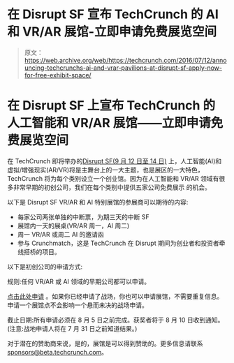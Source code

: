 # 在 Disrupt SF 宣布 TechCrunch 的 AI 和 VR/AR 展馆-立即申请免费展览空间

> 原文：<https://web.archive.org/web/https://techcrunch.com/2016/07/12/announcing-techcrunchs-ai-and-vrar-pavilions-at-disrupt-sf-apply-now-for-free-exhibit-space/>

# 在 Disrupt SF 上宣布 TechCrunch 的人工智能和 VR/AR 展馆——立即申请免费展览空间

在 TechCrunch 即将举办的[Disrupt SF(9 月 12 日至 14 日)](https://web.archive.org/web/20221225235500/https://techcrunch.com/event-info/disrupt-sf-2016/) 上，人工智能(AI)和虚拟/增强现实(AR/VR)将是主舞台上的一大主题，也是展区的一大特色，TechCrunch 将为每个类别设立一个创业馆。因为在人工智能和 VR/AR 领域有很多非常早期的初创公司，我们在每个类别中提供五家公司免费展示 的机会。

以下是 Disrupt SF VR/AR 和 AI 特别展馆的参展商可以期待的内容:

*   每家公司两张单独的中断票，为期三天的中断 SF
*   展馆内一天的展桌(VR/AR 周一，AI 周二)
*   周一 VR/AR 或周二 AI 的邀请函
*   参与 Crunchmatch，这是 TechCrunch 在 Disrupt 期间为创业者和投资者牵线搭桥的项目。

以下是初创公司的申请方式:

规则:任何 VR/AR 或 AI 领域的早期公司都可以申请。

[点击此处申请](https://web.archive.org/web/20221225235500/http://goo.gl/forms/k7f2vLWWJgCorDNm1) 。如果你已经申请了战场，你也可以申请展馆，不需要重复信息。申请一个展馆点不会影响一个悬而未决的战场申请。

截止日期:所有申请必须在 8 月 5 日之前完成。获奖者将于 8 月 10 日收到通知。(注意:战地申请人将在 7 月 31 日之前知道结果。)

对于潜在的赞助商来说，是的，展馆是可以得到赞助的。更多信息请联系[sponsors@beta.techcrunch.com](https://web.archive.org/web/20221225235500/mailto:sponsors@beta.techcrunch.com)。